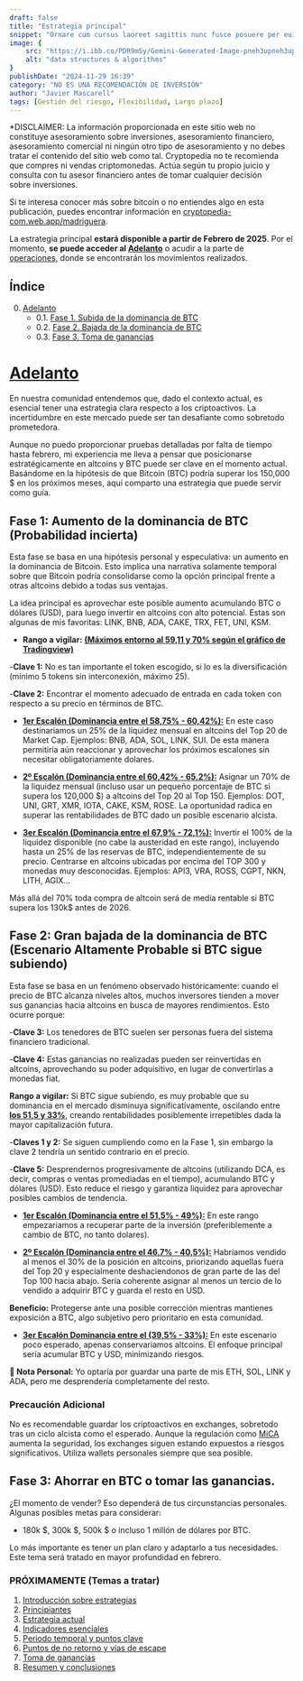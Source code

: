 ```yaml
---
draft: false
title: "Estrategia principal"
snippet: "Ornare cum cursus laoreet sagittis nunc fusce posuere per euismod dis vehicula a, semper fames lacus maecenas dictumst pulvinar neque enim non potenti. Torquent hac sociosqu eleifend potenti."
image: {
    src: "https://i.ibb.co/PDR9mSy/Gemini-Generated-Image-pneh3upneh3upneh-2.jpg",
    alt: "data structures & algorithms"
}
publishDate: "2024-11-29 16:39"
category: "NO ES UNA RECOMENDACIÓN DE INVERSIÓN"
author: "Javier Mascarell"
tags: [Gestión del riesgo, Flexibilidad, Largo plazo]
---
```


<div
 class="mx-auto prose prose-lg mt-6 max-w-3xl prose-h3:underline prose-p:text-justify">

 <a class="text-red-500 text-bold no-underline">*DISCLAIMER: La información proporcionada en este sitio web no constituye asesoramiento sobre inversiones, asesoramiento financiero, asesoramiento comercial ni ningún otro tipo de asesoramiento y no debes tratar el contenido del sitio web como tal. Cryptopedia no te recomienda que compres ni vendas criptomonedas. Actúa según tu propio juicio y consulta con tu asesor financiero antes de tomar cualquier decisión sobre inversiones.</a>

<p>Si te interesa conocer más sobre bitcoin o no entiendes algo en esta publicación, puedes encontrar información en 
<a target="_blank" href="https://cryptopedia-com.web.app/madriguera" class="text-blue-500 underline">cryptopedia-com.web.app/madriguera</a>.</p>

La estrategia principal **estará disponible a partir de Febrero de 2025**. Por el momento, **se puede acceder al [Adelanto](#ad)** o acudir a la parte de <a target="_blank" href="https://cryptopedia-com.web.app/operaciones" class="text-blue-500 underline">operaciones</a>, donde se encontrarán los movimientos realizados.

## **Índice**  
0. [Adelanto](#ad)
    - 0.1. [Fase 1. Subida de la dominancia de BTC](#0-1)
    - 0.2. [Fase 2. Bajada de la dominancia de BTC](#0-2)
    - 0.3. [Fase 3. Toma de ganancias](#0-3)
<!--1. [Introducción sobre estrategias](#1)
2. [Principiantes](#2)
3. [Estrategia actual](#3)
4. [Indicadores esenciales](#4)
5. [Periodo temporal y puntos clave](#5)
6. [Puntos de no retorno y vías de escape](#6)
7. [Toma de ganancias](#7)
8. [Resumen y conclusiones](#8)-->

# <u>Adelanto</u> <a name="ad"></a>

En nuestra comunidad entendemos que, dado el contexto actual, es esencial tener una estrategia clara respecto a los criptoactivos. La incertidumbre en este mercado puede ser tan desafiante como sobretodo prometedora.

Aunque no puedo proporcionar pruebas detalladas por falta de tiempo hasta febrero, mi experiencia me lleva a pensar que posicionarse estratégicamente en altcoins y BTC puede ser clave en el momento actual. Basándome en la hipótesis de que Bitcoin (BTC) podría superar los 150,000 $ en los próximos meses, aquí comparto una estrategia que puede servir como guía. 

<a name="0-1"></a>

## Fase 1: Aumento de la dominancia de BTC (Probabilidad incierta) 

Esta fase se basa en una hipótesis personal y especulativa: un aumento en la dominancia de Bitcoin. Esto implica una narrativa solamente temporal sobre que Bitcoin podría consolidarse como la opción principal frente a otras altcoins debido a todas sus ventajas.

La idea principal es aprovechar este posible aumento acumulando BTC o dólares (USD), para luego invertir en altcoins con alto potencial. Estas son algunas de mis favoritas: LINK, BNB, ADA, CAKE, TRX, FET, UNI, KSM. 

* **Rango a vigilar:** <a target="_blank" href="https://es.tradingview.com/symbols/BTC.D/" class="text-blue-500 underline">**(Máximos entorno al 59,11 y 70% según el gráfico de Tradingview)**</a>

-**Clave 1:** No es tan importante el token escogido, si lo es la diversificación (mínimo 5 tokens sin interconexión, máximo 25). 

-**Clave 2:** Encontrar el momento adecuado de entrada en cada token con respecto a su precio en términos de BTC. 

<a name="f1escalon1"></a>

- **<u>1er Escalón (Dominancia entre el 58,75% - 60,42%):</u>** En este caso destinariamos un 25% de la liquidez mensual en altcoins del Top 20 de Market Cap. Ejemplos: BNB, ADA, SOL, LINK, SUI. De esta manera permitiría aún reaccionar y aprovechar los próximos escalones sin necesitar obligatoriamente dolares. 

<a name="f1escalon2"></a>

- **<u>2º Escalón (Dominancia entre el 60,42% - 65,2%):</u>** Asignar un 70% de la liquidez mensual (incluso usar un pequeño porcentaje de BTC si supera los 120,000 $) a altcoins del Top 20 al Top 150. Ejemplos: DOT, UNI, GRT, XMR, IOTA, CAKE, KSM, ROSE. La oportunidad radica en superar las rentabilidades de BTC dado un posible escenario alcista. 

<a name="f1escalon3"></a>

- **<u>3er Escalón (Dominancia entre el 67,9% - 72,1%):</u>** Invertir el 100% de la liquidez disponible (no cabe la austeridad en este rango), incluyendo hasta un 25% de las reservas de BTC, independientemente de su precio. Centrarse en altcoins ubicadas por encima del TOP 300 y monedas muy desconocidas. Ejemplos: API3, VRA, ROSS, CGPT, NKN, LITH, AGIX...

Más allá del 70% toda compra de altcoin será de media rentable si BTC supera los 130k$ antes de 2026. 

<a name="0-2"></a>

## Fase 2: Gran bajada de la dominancia de BTC (Escenario Altamente Probable si BTC sigue subiendo) 

Esta fase se basa en un fenómeno observado históricamente: cuando el precio de BTC alcanza niveles altos, muchos inversores tienden a mover sus ganancias hacia altcoins en busca de mayores rendimientos. Esto ocurre porque:

-**Clave 3:** Los tenedores de BTC suelen ser personas fuera del sistema financiero tradicional.

-**Clave 4:** Estas ganancias no realizadas pueden ser reinvertidas en altcoins, aprovechando su poder adquisitivo, en lugar de convertirlas a monedas fiat.

 **Rango a vigilar:** Si BTC sigue subiendo, es muy probable que su dominancia en el mercado disminuya significativamente, oscilando entre <a target="_blank" href="https://es.tradingview.com/symbols/BTC.D/" class="text-blue-500 underline">**los 51,5 y 33%**</a>, creando rentabilidades posiblemente irrepetibles dada la mayor capitalización futura.

-**Claves 1 y 2:** Se siguen cumpliendo como en la Fase 1, sin embargo la clave 2 tendría un sentido contrario en el precio.

-**Clave 5:** Desprendernos progresivamente de altcoins (utilizando DCA, es decir, compras o ventas promediadas en el tiempo), acumulando BTC y dólares (USD). Esto reduce el riesgo y garantiza liquidez para aprovechar posibles cambios de tendencia. 

<a name="f2escalon1"></a>

- **<u>1er Escalón (Dominancia entre el 51,5% - 49%):</u>** En este rango empezariamos a recuperar parte de la inversión (preferiblemente a cambio de BTC, no tanto dolares). 

<a name="f2escalon2"></a>

- **<u>2º Escalón (Dominancia entre el 46,7% - 40,5%):</u>** Habríamos vendido al menos el 30% de la posición en altcoins, priorizando aquellas fuera del Top 20 y especialmente deshaciendonos de gran parte de las del Top 100 hacia abajo. Sería coherente asignar al menos un tercio de lo vendido a adquirir BTC y guarda el resto en USD.

**Beneficio:** Protegerse ante una posible corrección mientras mantienes exposición a BTC, algo subjetivo pero prioritario en esta comunidad. 

<a name="f2escalon3"></a>

- **<u>3er Escalón Dominancia entre el (39,5% - 33%):</u>** En este escenario poco esperado, apenas conservariamos altcoins. El enfoque principal sería acumular BTC y USD, minimizando riesgos.

**📌 Nota Personal:** Yo optaría por guardar una parte de mis ETH, SOL, LINK y ADA, pero me desprendería completamente del resto.

### Precaución Adicional

<p class= "text-red-500 no-underline">No es recomendable guardar los criptoactivos en exchanges, sobretodo tras un ciclo alcista como el esperado. Aunque la regulación como <a target="_blank" href="https://www.pwc.es/es/auditoria/assets/impacto-regulatorio-mica-en%20los-criptoactivos.pdf" class="text-blue-500 underline text-bold">MiCA</a> aumenta la seguridad, los exchanges siguen estando expuestos a riesgos significativos. Utiliza wallets personales siempre que sea posible.</p>

## Fase 3: Ahorrar en BTC o tomar las ganancias. <a name="0-3"></a>

¿El momento de vender? Eso dependerá de tus circunstancias personales. Algunas posibles metas para considerar:

- 180k $, 300k $, 500k $ o incluso 1 millón de dólares por BTC.

Lo más importante es tener un plan claro y adaptarlo a tus necesidades. Este tema será tratado en mayor profundidad en febrero.

### PRÓXIMAMENTE (Temas a tratar)

1. [Introducción sobre estrategias](#1)
2. [Principiantes](#2)
3. [Estrategia actual](#3)
4. [Indicadores esenciales](#4)
5. [Periodo temporal y puntos clave](#5)
6. [Puntos de no retorno y vías de escape](#6)
7. [Toma de ganancias](#7)
8. [Resumen y conclusiones](#8)

<!--
## 0. Introducción sobre estrategias <a name="0"></a>
Desde su creación y posterior lanzamiento en 2009, Bitcoin ha evolucionado constantemente, pues como cualquier otra técnologia, las mejoras son necesarias para mantener la seguridad y competitividad.

Sin embargo, también hay otra cuestión que ha ido evolucionando a lo largo del tiempo a medida que su adopción también ha ido creciendo (ya sea por moda, especulación o acumulación), nos centraremos en las dos últimas y analizaremos cuales han sido los motivos y estudiaremos su posible evolución.

El creador de una herramienta o instrumento, trata de resolver problemas, pero no puede decidir cual será el uso que las personas van a hacer de el (el microondas se utilizó por primera vez para luchar contra aviones de los Nazis, el papel de burbujas se ideó para colocarlo en las paredes de las viviendas), como mucho los creadores podrán intuir o incentivar uno o varios usos, peró será la sociedad quien encuentre la utilidad que generá mayor valor.

## 1. Principiantes <a name="1"></a>
En este sentido, el Whitepaper de Bitcoin aunque no habla directamente de dinero, si que destaca su cualidad de efectivo digital entre personas (símil con los billetes, pero online), aunque Satoshi priorizó aspectos como la seguridad (De la red y de los activos de los propietarios mediante dilución tendiente a 0) y descentralización (Mediante un tamaño de bloque reducido), dejó a un lado la escalabilidad, pues pensaba que los otros dos atributos erán prioritarios. De hecho, el propio Satoshi ya era consciente del "problema" de establecer una oferta tan rígida, como argumentó ante la pregunta de una cantidad de Bitcoins fija y el número de usuarios creciente: "Es más típico de un metal precioso. En lugar de que la oferta cambie para mantener el valor igual, la oferta está predeterminada y el valor cambia. A medida que crece el número de usuarios, aumenta el valor por moneda."<a href="#referencia2" style="font-weight: bold; text-decoration: none;"><sup>[2]</sup></a> Dejando claro que para el no era tan importante el uso como dinero, como si lo era la calidad del activo.

## 2. Estrategia actual <a name="2"></a>
Cuando me he encontrado con personas que opinaban sobre Bitcoin, muchas eran las dudas y preocupaciones sobre su futuro. Las personas que conocian de técnicas de inversión como puedan ser Value investing argumentaban que el valor intrínseco de Bitcoin era 0, ya que a diferencia de cualquier negocio, Bitcoin no generaba flujos de caja (rentabilidad anual) y que por tanto su valor solamente se basaba en la esperanza de que subiera más y más. Pero cuando exponías que Bitcoin era más bien un activo real como el oro y que no era un activo financiero, respondian que el oro si que tenía una utilidad clara y es que su demanda iba a mantenerse por las necesidades de la industria y del sector joyero (aunque realmente casi toda la propiedad se concentra realmente en demandantes de valor refugio y garantistas como lo son los Bancos Centrales).

Por el contrario cuando hablabas con otras personas mucho más prácticas, argumentaban que Bitcoin no es dinero y que ya se pueden hacer Bizums o pagos online con tarjeta o transferencia bancaria y que más allá del precio, nadie utilizaba Bitcoin en su día a día para pagar o enviar dinero.

Mi respuesta en este post es clara al respecto: Bitcoin a día de hoy no tiene las capacidades para convertirse en dinero, el principal problema es que la velocidad, los costes por operación y la inestabilidad en el precio lo convierten en un mal dinero, sobretodo para aquellos que tengan altas necesidades de liquidez en su vida diaria (o incapacidad de ahorro en el tiempo).

## 3. Indicadores principales <a name="3"></a>

Algo que no se contempla muy bien cuando se compara Bitcoin con cualquier forma de ahorro es que mantener cualquier forma de ahorro en el tiempo tiene algún tipo de coste:
- **<u>Coste de oportunidad:</u>**
Dadas tus necesidades, puede que cualquier otra decisión hubiera sido más rentable
- **<u>Coste de almacenamiento:</u>**
Quien tiene acciones, necesariamente habrá de pasar por un broker quien anualmente cobre comisiones de mantenimiento o custodia. Quien tiene una vivienda deberá pagar IBI, contribuciones, reformas, derramas, etc. Quién tenga una materia prima deberá almacenarla cuidadosamente e implementar medidas de seguridad, lo cual tiene un coste. Siendo Bitcoin el claro ganador, ya que no tiene costes de mantenimiento, aunque si costes de tiempo por la indispensable formación para garantizar una mínima seguridad.
- **<u>Costes de transacción:</u>**
Quien almacena valor, generalmente trata de deshacerlo en algun momento para adquirir aquello que desea. Esta es una clara ventaja del dinero fiat, ya que estos costes son muy bajos. Pero las viviendas tienen costes elevados, como puedan ser el notario, la gestión hipotecaria y sobretodo los impuestos. El oro tiene un alto coste por la desconfianza de la veracidad del contenido y para bajas cantidades relativamente es muy alto. Con los isntrumentos estas comisiones son similares a bitcoin, pero no es tan bajo como el de euros o dolares.
- **<u>Coste de dilución:</u>**
Esta es una clara ventaja y una clara fuente de demanda de Bitcoin que actualmente cuenta con un incremento de unidades del 0,85% anual, pero que en 2033 será del 0,2% y en 2050 estará muy cerca del 0%. Las acciones por ejemplo tienen la capacidad de diluir al accionista cuando se emiten nuevas unidades de la nada. Las viviendas en los últimos años no sufren este problema en España, pues las nuevas construcciones en ciudades muy demandadas son bajas, pero en 2008 y años posteriores si fue un problema cuando había una alta competencia entre oferentes. El dinero tal como hablé en el blog de ¿Qué es realmente el dinero? sufre mucho sobretodo en periodos temporales largos debido a la oferta creciente. El oro aunque escaso, sigue siendo minado y la tasa de extracción es cercana al 2% anual y aunque también debería de disminuir ya que algunas estimaciones apuntan a que solamente queda un 30% por minar, la tecnología mejora y si sube mucho de precio, surgirán muchas empresas y nuevos métodos para aumentar la velocidad de extracción.

## 4. Periodo temporal y puntos clave <a name="4"></a>
Claramente atesorar tus ahorros en bitcoin supone que evites pagar muchos costes anualmente, este coste parece insignificante, pero cuando sumas todos los años y tienes en cuenta el efecto del interés compuesto (del coste). Te das cuenta entonces de que esta solución permite que tu riqueza no disminuya en gran medida al menos.

Otro aspecto fundamental es que si no hay prácticamente dilución y tiende a 0, entonces si la demanda no baja, serás capaz sin duda de mantener tu riqueza (sin contar obviamente cambios en la regulación fiscal), mientras que con el dinero obviamente esto no es así y se ve reflejado en la inflación, pero los otros activos también pecan de este problema y necesariamente necesitan de más demandantes para mantener la capacidad de compra real, sin embargo, Bitcoin no requiere de ello.
## 5. Puntos de no retorno y vías de escape <a name="5"></a>
Obviamente aunque actualmente Bitcoin ocupe la posición séptima como activo más valioso del mundo por capitalización de mercado, todavía la demanda no está estabilizada y muchas personas compran para despues vender rápidamente, lo cual provoca fuertes movimientos que junto a la incertidumbre de la adopción futura o el surgimiento de mejores alternativas, hacen que su precio sea muy volatil, siendo un muy mal instrumento para individuos que tengan altas necesidades de liquidez o compromisos de pago cercanos (En los paises pobres Bitcoin sería una buena solució, pero no lo es porque no pueden ahorrar nada y viven al día). Tampoco se sabe como procederá su evolución, ya que a diferencia del oro tenemos registros de apenas 15 años y tampoco sabemos como reaccionarán los estados en cuanto a sistema impositivo y legislación.

Por otro lado encontramos que aunque la seguridad de Bitcoin es de las más altas que hay en internet, no se libra de ciertos peligros como pueda ser un ataque a la descentralización, un ataque a los nodos, etc. Pero sin duda el mayor riesgo lo encontramos en su sistema de incentivos y es que la seguridad de bitcoin se sustenta en los ajustes de dificultad y estos a su vez dependen de la competencia de los mineros. Se podría provocar una espiral bajista hasta 0$ (cada vez más dificil a medida que el precio suba durante años), ya que si el precio baja, cada vez menos mineros podrían participar y bajaría la dificultad, esto a su vez haría que algunos cautos vendieran por no querer asumir el riesgo de seguridad, esto incrementaría el problema de los mineros y se podría llegar a un punto de dificultad tan baja que alguien con una inversion billonaria podría secuestrar la red de Bitcoin y controlarla a su antojo, perdiendo Bitcoin toda seguridad y por tanto dejando de cumplir una de sus utilidades imprescindibles.

## 6. Tomas de ganancias <a name="6"></a>

## 7. Resumen y conclusiones <a name="7"></a>


Aunque Bitcoin en la actualidad no cumpla el papel de dinero y no genere rendimientos a sus poseedores, si que es un instrumento muy valioso para almacenar y transmitir valor en el tiempo y en el espacio, ya que es de los instrumentos que tiene menores costes de almacenamiento, custodia y mantenimiento. Estos atributos lo han convertido en un vehículo de propiedad muy demandado y por tanto no es muy arriesgado para aquellos que tengan la capacidad de ahorrar, poseer un porcentaje aunque sea bajo del ahorro en este activo al portador.

Obviamente hay que conocer sus riesgos y tener en cuenta que Bitcoin no ha vivido ninguna crisis, momentos en los cuales ahorrar es más complejo. Todavía tampoco ha sufrido una prohibición total por parte de los Estados y tiene un tiempo de vida muy corto como para asegurar que no habrá nada que le supere o que la tecnología aguantará todos los vaivenes que surjan.

Por todo lo anterior y dado que yo valoro mucho el ahorro/inversión, tengo parte de mi riqueza en Bitcoin, pero cada uno debe analizar sus circunstancias, conocer su tolerancia a variaciones de precio y sobretodo su periodo temporal mínimo para dehacer sus ahorros para adquirir aquello que desean.

<section id="referencias">
  <h2>Referencias</h2>
  <p id="referencia1">Referencia 1: <a href="https://cryptopedia-com.web.app/madriguera" target="_blank">https://cryptopedia-com.web.app/madriguera</a></p>
  <p id="referencia2">Referencia 2: <a href="https://satoshi.nakamotoinstitute.org/es/posts/p2pfoundation/3/" target="_blank">https://satoshi.nakamotoinstitute.org/<wbr>es/posts/p2pfoundation/3/</a></p>

</section>
-->

</div>